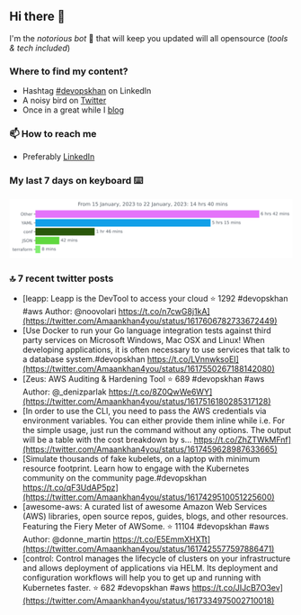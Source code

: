 <!--- [![Hits](https://hits.seeyoufarm.com/api/count/incr/badge.svg?url=https%3A%2F%2Fgithub.com%2Fakhan4u%2Fhit-counter&count_bg=%2379C83D&title_bg=%23555555&icon=&icon_color=%23E7E7E7&title=visits&edge_flat=false)](https://hits.seeyoufarm.com) --->

## Hi there 👋

I'm the _notorious bot_ 🤣 that will keep you updated will all opensource (_tools & tech included_) 

### Where to find my content?

* Hashtag [#devopskhan](https://www.linkedin.com/feed/hashtag/devopskhan) on LinkedIn
* A noisy bird on [Twitter](https://twitter.com/Amaankhan4you)
* Once in a great while I [blog](https://linuxparrot.netlify.app) 


### 📫 **How to reach me**

* Preferably [LinkedIn](https://www.linkedin.com/in/amaan-khan-linux-ninja)

### My last 7 days on keyboard ⌨️

<img src="https://github.com/akhan4u/akhan4u/blob/main/images/stat.svg" alt="Amaan's Wakatime Activity!"/>

### 🔝 7 recent twitter posts
<!-- DEVDOJO:START -->
- [leapp: Leapp is the DevTool to access your cloud
⭐️ 1292
#devopskhan #aws
Author: @noovolari
https://t.co/n7cwG8j1kA](https://twitter.com/Amaankhan4you/status/1617606782733672449)
- [Use Docker to run your Go language integration tests against third party services on Microsoft Windows, Mac OSX and Linux! When developing applications, it is often necessary to use services that talk to a database system.#devopskhan https://t.co/LVnnwksoEI](https://twitter.com/Amaankhan4you/status/1617550267188142080)
- [Zeus: AWS Auditing &amp; Hardening Tool
⭐️ 689
#devopskhan #aws
Author: @_denizparlak
https://t.co/8Z0QwWe6WY](https://twitter.com/Amaankhan4you/status/1617516180285317128)
- [In order to use the CLI, you need to pass the AWS credentials via environment variables. You can either provide them inline while i.e. For the simple usage, just run the command without any options. The output will be a table with the cost breakdown by s… https://t.co/ZhZTWkMFnf](https://twitter.com/Amaankhan4you/status/1617459628987633665)
- [Simulate thousands of fake kubelets, on a laptop with minimum resource footprint. Learn how to engage with the Kubernetes community on the community page.#devopskhan https://t.co/qF3UdAP5pz](https://twitter.com/Amaankhan4you/status/1617429510051225600)
- [awesome-aws: A curated list of awesome Amazon Web Services &lpar;AWS&rpar; libraries, open source repos, guides, blogs, and other resources.  Featuring the Fiery Meter of AWSome.
⭐️ 11104
#devopskhan #aws
Author: @donne_martin
https://t.co/E5EmmXHXTt](https://twitter.com/Amaankhan4you/status/1617425577597886471)
- [control: Control manages the lifecycle of clusters on your infrastructure and allows deployment of applications via HELM. Its deployment and configuration workflows will help you to get up and running with Kubernetes faster.
⭐️ 682
#devopskhan #aws
https://t.co/JIJcB7O3ev](https://twitter.com/Amaankhan4you/status/1617334975002710018)
<!-- DEVDOJO:END -->

<!-- ![Amaan's GitHub stats](https://github-readme-stats.vercel.app/api?username=akhan4u&count_private=true&show_icons=true&hide=contribs) -->
